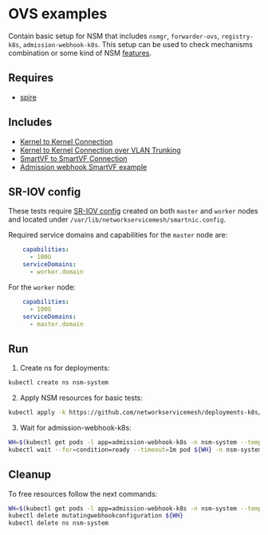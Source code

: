 # OVS examples

Contain basic setup for NSM that includes `nsmgr`, `forwarder-ovs`, `registry-k8s`, `admission-webhook-k8s`. This setup can be used to check mechanisms combination or some kind of NSM [features](../features).

## Requires

- [spire](../spire)

## Includes

- [Kernel to Kernel Connection](../use-cases/Kernel2Kernel)
- [Kernel to Kernel Connection over VLAN Trunking](../use-cases/Kernel2KernelVLAN)
- [SmartVF to SmartVF Connection](../use-cases/SmartVF2SmartVF)
- [Admission webhook SmartVF example](../features/webhook-smartvf)

## SR-IOV config

These tests require [SR-IOV config](../../doc/SRIOV_config.md) created on both `master` and `worker` nodes and located
under `/var/lib/networkservicemesh/smartnic.config`.

Required service domains and capabilities for the `master` node are:
```yaml
    capabilities:
      - 100G
    serviceDomains:
      - worker.domain
```
For the `worker` node:
```yaml
    capabilities:
      - 100G
    serviceDomains:
      - master.domain
```

## Run

1. Create ns for deployments:
```bash
kubectl create ns nsm-system
```

2. Apply NSM resources for basic tests:

```bash
kubectl apply -k https://github.com/networkservicemesh/deployments-k8s/examples/ovs?ref=f7ab83b0b84d62427ac2811b34439b72fe2748d5
```

3. Wait for admission-webhook-k8s:

```bash
WH=$(kubectl get pods -l app=admission-webhook-k8s -n nsm-system --template '{{range .items}}{{.metadata.name}}{{"\n"}}{{end}}')
kubectl wait --for=condition=ready --timeout=1m pod ${WH} -n nsm-system
```


## Cleanup

To free resources follow the next commands:

```bash
WH=$(kubectl get pods -l app=admission-webhook-k8s -n nsm-system --template '{{range .items}}{{.metadata.name}}{{"\n"}}{{end}}')
kubectl delete mutatingwebhookconfiguration ${WH}
kubectl delete ns nsm-system
```
